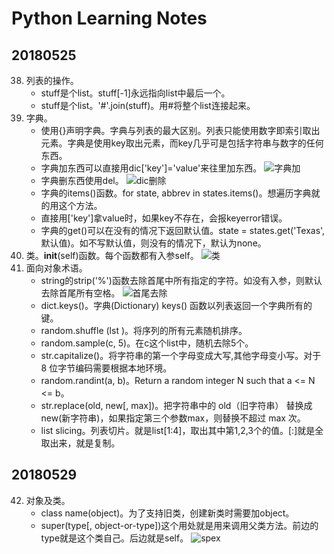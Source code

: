# Python Learning Notes

## 20180525
38. 列表的操作。
    - stuff是个list。stuff[-1]永远指向list中最后一个。
    - stuff是个list。'#'.join(stuff)。用#将整个list连接起来。
39. 字典。
    - 使用{}声明字典。字典与列表的最大区别。列表只能使用数字即索引取出元素。字典是使用key取出元素，而key几乎可是包括字符串与数字的任何东西。
    - 字典加东西可以直接用dic['key']='value'来往里加东西。
    ![字典加](https://ws1.sinaimg.cn/large/e2989da6ly1frqw9afihfj206u00oq2p.jpg)
    - 字典删东西使用del。
    ![dic删除](https://ws1.sinaimg.cn/large/e2989da6ly1frqwft3xurj203q01ddfl.jpg)
    - 字典的items()函数。for state, abbrev in states.items()。想遍历字典就的用这个方法。
    - 直接用['key']拿value时，如果key不存在，会报keyerror错误。
    - 字典的get()可以在没有的情况下返回默认值。state = states.get('Texas',默认值)。如不写默认值，则没有的情况下，默认为none。
40. 类。__init__(self)函数。每个函数都有入参self。
![类](https://ws1.sinaimg.cn/large/e2989da6ly1frr1piltirj20bu06o74a.jpg)
41. 面向对象术语。
    - string的strip('%')函数去除首尾中所有指定的字符。如没有入参，则默认去除首尾所有空格。
    ![首尾去除](https://ws1.sinaimg.cn/large/e2989da6ly1frr7b3mgevj20cl04j74d.jpg)
    - dict.keys()。字典(Dictionary) keys() 函数以列表返回一个字典所有的键。
    - random.shuffle (lst )。将序列的所有元素随机排序。
    - random.sample(c, 5)。在c这个list中，随机去除5个。
    - str.capitalize()。将字符串的第一个字母变成大写,其他字母变小写。对于 8 位字节编码需要根据本地环境。
    - random.randint(a, b)。Return a random integer N such that a <= N <= b。
    - str.replace(old, new[, max])。把字符串中的 old（旧字符串） 替换成 new(新字符串)，如果指定第三个参数max，则替换不超过 max 次。
    - list slicing。列表切片。就是list[1:4]，取出其中第1,2,3个的值。[:]就是全取出来，就是复制。

## 20180529
42. 对象及类。
    - class name(object)。为了支持旧类，创建新类时需要加object。
    - super(type[, object-or-type])这个用处就是用来调用父类方法。前边的type就是这个类自己。后边就是self。
    ![spex](https://ws1.sinaimg.cn/large/e2989da6ly1frs1eea2n0j2083044q2s.jpg)


